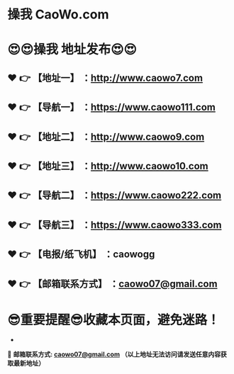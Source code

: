 # 操我 CaoWo.com
:heart_eyes::heart_eyes:操我 地址发布:heart_eyes::heart_eyes:
==
:heart: :point_right: 【地址一】 ：http://www.caowo7.com
------
:heart: :point_right: 【导航一】 ：https://www.caowo111.com
------
:heart: :point_right: 【地址二】 ：http://www.caowo9.com
------
:heart: :point_right: 【地址三】 ：http://www.caowo10.com
------
:heart: :point_right: 【导航二】 ：https://www.caowo222.com
------
:heart: :point_right: 【导航三】 ：https://www.caowo333.com
------
:heart: :point_right: 【电报/纸飞机】 ：caowogg
------
:heart: :point_right: 【邮箱联系方式】 ：caowo07@gmail.com
------
:sunglasses:重要提醒:sunglasses:收藏本页面，避免迷路！
==

-

:e-mail: __邮箱联系方式: caowo07@gmail.com （以上地址无法访问请发送任意内容获取最新地址）__
